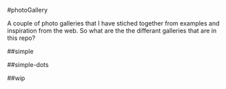 #photoGallery

A couple of photo galleries that I have stiched together from examples and inspiration from the web.
So what are the the differant galleries that are in this repo?

##simple

##simple-dots

##wip
